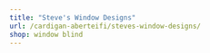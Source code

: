 ```yaml
---
title: "Steve's Window Designs"
url: /cardigan-aberteifi/steves-window-designs/
shop: window blind
---
```

